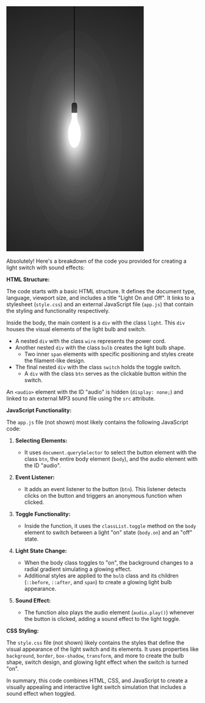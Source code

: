 <img src="https://raw.githubusercontent.com/NuhDemir/Light/main/img/light.png" height="640px" width="360px">

Absolutely! Here's a breakdown of the code you provided for creating a light switch with sound effects:

**HTML Structure:**

The code starts with a basic HTML structure. It defines the document type, language, viewport size, and includes a title "Light On and Off". It links to a stylesheet (`style.css`) and an external JavaScript file (`app.js`) that contain the styling and functionality respectively.

Inside the body, the main content is a `div` with the class `light`. This `div` houses the visual elements of the light bulb and switch.

* A nested `div` with the class `wire` represents the power cord.
* Another nested `div` with the class `bulb` creates the light bulb shape.
    * Two inner `span` elements with specific positioning and styles create the filament-like design.
* The final nested `div` with the class `switch` holds the toggle switch.
    * A `div` with the class `btn` serves as the clickable button within the switch.

An `<audio>` element with the ID "audio" is hidden (`display: none;`) and linked to an external MP3 sound file using the `src` attribute.

**JavaScript Functionality:**

The `app.js` file (not shown) most likely contains the following JavaScript code:

1. **Selecting Elements:**
   - It uses `document.querySelector` to select the button element with the class `btn`, the entire body element (`body`), and the audio element with the ID "audio".

2. **Event Listener:**
   - It adds an event listener to the button (`btn`). This listener detects clicks on the button and triggers an anonymous function when clicked.

3. **Toggle Functionality:**
   - Inside the function, it uses the `classList.toggle` method on the `body` element to switch between a light "on" state (`body.on`) and an "off" state.

4. **Light State Change:**
   - When the body class toggles to "on", the background changes to a radial gradient simulating a glowing effect.
   - Additional styles are applied to the `bulb` class and its children (`::before`, `::after`, and `span`) to create a glowing light bulb appearance.

5. **Sound Effect:**
   - The function also plays the audio element (`audio.play()`) whenever the button is clicked, adding a sound effect to the light toggle.

**CSS Styling:**

The `style.css` file (not shown) likely contains the styles that define the visual appearance of the light switch and its elements. It uses properties like `background`, `border`, `box-shadow`, `transform`, and more to create the bulb shape, switch design, and glowing light effect when the switch is turned "on".

In summary, this code combines HTML, CSS, and JavaScript to create a visually appealing and interactive light switch simulation that includes a sound effect when toggled.
